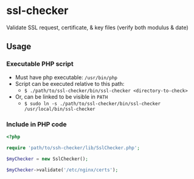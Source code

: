 # ssl-checker
Validate SSL request, certificate, &amp; key files (verify both modulus &amp; date)

## Usage

### Executable PHP script
- Must have php executable: `/usr/bin/php`
- Script can be executed relative to this path:
	- `$ ./path/to/ssl-checker/bin/ssl-checker <directory-to-check>`
- Or, can be linked to be visible in `PATH`
	- `$ sudo ln -s ./path/to/ssl-checker/bin/ssl-checker /usr/local/bin/ssl-checker`

### Include in PHP code
```php
<?php

require 'path/to/ssh-checker/lib/SslChecker.php';

$myChecker = new SslChecker();

$myChecker->validate('/etc/nginx/certs');
```
